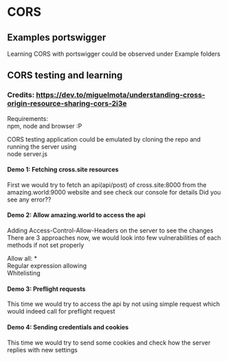 # CORS

## Examples portswigger
Learning CORS with portswigger could be observed under Example folders

## CORS testing and learning
### Credits: https://dev.to/miguelmota/understanding-cross-origin-resource-sharing-cors-2i3e

Requirements:   
npm, node and browser :P 

CORS testing application could be emulated by cloning the repo and running the server using   
node server.js   
   
#### Demo 1: Fetching cross.site resources   
First we would try to fetch an api(api/post) of cross.site:8000 from the amazing.world:9000 website and see check our console for details Did you see any error??   

#### Demo 2: Allow amazing.world to access the api   
Adding Access-Control-Allow-Headers on the server to see the changes   
There are 3 approaches now, we would look into few vulnerabilities of each methods if not set properly   
   
Allow all: *   
Regular expression allowing   
Whitelisting   

#### Demo 3: Preflight requests   
This time we would try to access the api by not using simple request which would indeed call for preflight request   

#### Demo 4: Sending credentials and cookies   
This time we would try to send some cookies and check how the server replies with new settings   

